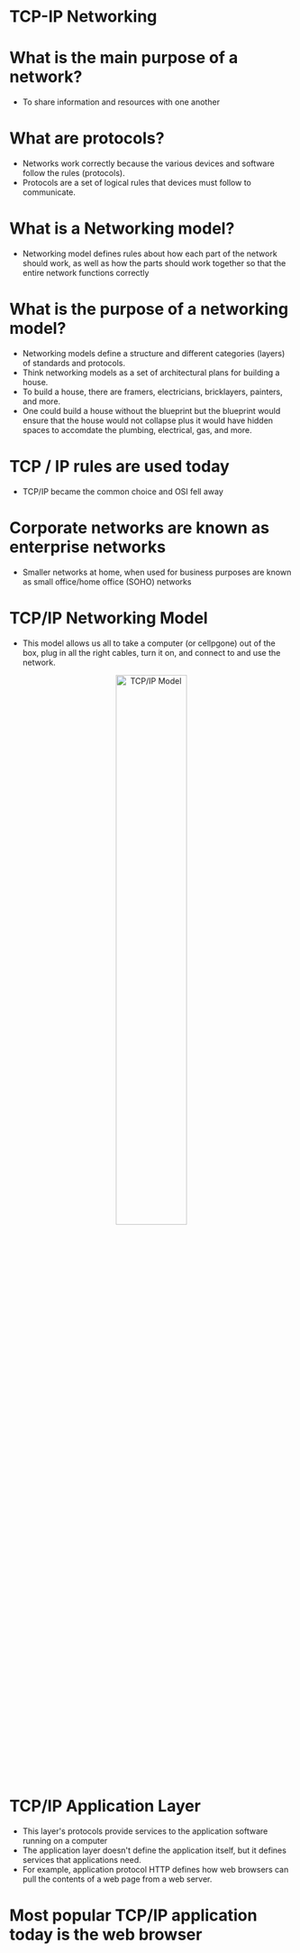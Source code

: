 # TCP-IP Networking

# What is the main purpose of a network?
- To share information and resources with one another

# What are protocols?
- Networks work correctly because the various devices and software follow the rules (protocols).
- Protocols are a set of logical rules that devices must follow to communicate.

# What is a Networking model?
- Networking model defines rules about how each part of the network should work, as well as how the parts should work together so that the entire network functions correctly

# What is the purpose of a networking model?
- Networking models define a structure and different categories (layers) of standards and protocols.
- Think networking models as a set of architectural plans for building a house.
- To build a house, there are framers, electricians, bricklayers, painters, and more.
- One could build a house without the blueprint but the blueprint would ensure that the house would not collapse plus it would have hidden spaces to accomdate the plumbing, electrical, gas, and more.

# TCP / IP rules are used today
- TCP/IP became the common choice and OSI fell away

# Corporate networks are known as enterprise networks 
- Smaller networks at home, when used for business purposes are known as small office/home office (SOHO) networks

# TCP/IP Networking Model 
- This model allows us all to take a computer (or cellpgone) out of the box, plug in all the right cables, turn it on, and connect to and use the network. 
<p align="center">
  
<img src="https://user-images.githubusercontent.com/104326475/172253551-07aeba04-0e2e-4080-9974-9fc325efe99f.png" height="50%" width="50%" alt="TCP/IP Model"/>
  
<p/>

# TCP/IP Application Layer
- This layer's protocols provide services to the application software running on a computer
- The application layer doesn't define the application itself, but it defines services that applications need.
- For example, application protocol HTTP defines how web browsers can pull the contents of a web page from a web server.


# Most popular TCP/IP application today is the web browser

